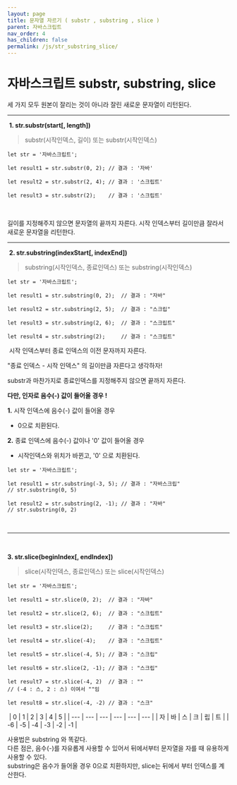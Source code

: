 ```yaml
---
layout: page
title: 문자열 자르기 ( substr , substring , slice )
parent: 자바스크립트
nav_order: 4
has_children: false
permalink: /js/str_substring_slice/
---
```



# 자바스크립트 substr, substring, slice  
세 가지 모두 원본이 잘리는 것이 아니라 잘린 새로운 문자열이 리턴된다.

---
​
**1\. str.substr(start\[, length\])**
​
> substr(시작인덱스, 길이)  또는  substr(시작인덱스)
​
```
let str = '자바스크립트';
​
let result1 = str.substr(0, 2); // 결과 : '자바'
​
let result2 = str.substr(2, 4); // 결과 : '스크립트'
​
let result3 = str.substr(2);    // 결과 : '스크립트'
```
​

길이를 지정해주지 않으면 문자열의 끝까지 자른다.
시작 인덱스부터 길이만큼 잘라서 새로운 문자열을 리턴한다.
​

---
​
**2. str.substring(indexStart\[, indexEnd\])**
​
> substring(시작인덱스, 종료인덱스) 또는  substring(시작인덱스)
​
```
let str = '자바스크립트';
​
let result1 = str.substring(0, 2);  // 결과 : "자바"
​
let result2 = str.substring(2, 5);  // 결과 : "스크립"
​
let result3 = str.substring(2, 6);  // 결과 : "스크립트"
​
let result4 = str.substring(2);     // 결과 : "스크립트"
```
​
시작 인덱스부터 종료 인덱스의 이전 문자까지 자른다.

"종료 인덱스 - 시작 인덱스" 의 길이만큼 자른다고 생각하자!

substr과 마찬가지로 종료인덱스를 지정해주지 않으면 끝까지 자른다.


**다만, 인자로 음수(-) 값이 들어올 경우 !**

**1.** 시작 인덱스에 음수(-) 값이 들어올 경우
​
-   0으로 치환된다.


**2.** 종료 인덱스에 음수(-) 값이나  '0' 값이 들어올 경우
-    시작인덱스와 위치가 바뀐고, '0' 으로 치환된다.
​
```
let str = '자바스크립트';
​
let result1 = str.substring(-3, 5); // 결과 : "자바스크립"
// str.substring(0, 5)
​
let result2 = str.substring(2, -1); // 결과 : "자바"
// str.substring(0, 2)
```
​

---
​

**3. str.slice(beginIndex\[, endIndex\])**
​
> slice(시작인덱스, 종료인덱스)  또는  slice(시작인덱스)  

```
let str = '자바스크립트';
​
let result1 = str.slice(0, 2);  // 결과 : "자바"
​
let result2 = str.slice(2, 6);  // 결과 : "스크립트"
​
let result3 = str.slice(2);     // 결과 : "스크립트"
​
let result4 = str.slice(-4);    // 결과 : "스크립트"
​
let result5 = str.slice(-4, 5); // 결과 : "스크립"
​
let result6 = str.slice(2, -1); // 결과 : "스크립"
​
let result7 = str.slice(-4, 2)  // 결과 : ""
// (-4 : 스, 2 : 스) 이여서 ""임
​
let result8 = str.slice(-4, -2) // 결과 : "스크"
```
​
| 0 | 1 | 2 | 3 | 4 | 5 |
| --- | --- | --- | --- | --- | --- |
| 자 | 바 | 스 | 크 | 립 | 트 |
| \-6 | \-5 | \-4 | \-3 | \-2 | \-1 |
​

사용법은 substring 와 똑같다.  
다른 점은, 음수(-)를 자유롭게 사용할 수 있어서 뒤에서부터 문자열을 자를 때 유용하게 사용할 수 있다.  
substring은 음수가 들어올 경우 0으로 치환하지만, slice는 뒤에서 부터 인덱스를 계산한다.